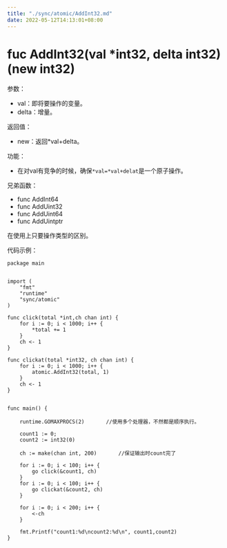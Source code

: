 ```yaml
---
title: "./sync/atomic/AddInt32.md"
date: 2022-05-12T14:13:01+08:00
---
```

# fuc AddInt32(val *int32, delta int32) (new int32)


参数：

-	val：即将要操作的变量。
-	delta：增量。

返回值：

-	new：返回*val+delta。


功能：

-	在对val有竞争的时候，确保`*val=*val+delat`是一个原子操作。

兄弟函数：

-	func AddInt64
-	func AddUint32
-	func AddUint64
-	func AddUintptr

在使用上只要操作类型的区别。



代码示例：

	package main


	import (
    	"fmt"
    	"runtime"
    	"sync/atomic"
	)

	func click(total *int,ch chan int) {
    	for i := 0; i < 1000; i++ {
        	*total += 1
    	}
    	ch <- 1
	}

	func clickat(total *int32, ch chan int) {
    	for i := 0; i < 1000; i++ {
        	atomic.AddInt32(total, 1)
    	}
    	ch <- 1
	}


	func main() {

    	runtime.GOMAXPROCS(2)		//使用多个处理器，不然都是顺序执行。

    	count1 := 0;
    	count2 := int32(0)

    	ch := make(chan int, 200)		//保证输出时count完了

    	for i := 0; i < 100; i++ {
        	go click(&count1, ch)
    	}
    	for i := 0; i < 100; i++ {
        	go clickat(&count2, ch)
    	}

    	for i := 0; i < 200; i++ {
        	<-ch
    	}

    	fmt.Printf("count1:%d\ncount2:%d\n", count1,count2)
	}


